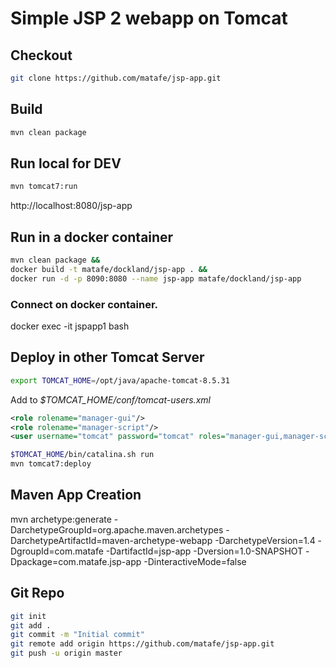 # Simple JSP 2 webapp on Tomcat

## Checkout 
```bash
git clone https://github.com/matafe/jsp-app.git
````

## Build
```bash
mvn clean package
```

## Run local for DEV
```bash
mvn tomcat7:run
````

http://localhost:8080/jsp-app

## Run in a docker container
```bash
mvn clean package && 
docker build -t matafe/dockland/jsp-app . && 
docker run -d -p 8090:8080 --name jsp-app matafe/dockland/jsp-app
````

### Connect on docker container.
docker exec -it jspapp1 bash

## Deploy in other Tomcat Server

```bash
export TOMCAT_HOME=/opt/java/apache-tomcat-8.5.31
````

Add to *$TOMCAT_HOME/conf/tomcat-users.xml*

```xml
<role rolename="manager-gui"/>
<role rolename="manager-script"/>
<user username="tomcat" password="tomcat" roles="manager-gui,manager-script"/>
```

```bash
$TOMCAT_HOME/bin/catalina.sh run
mvn tomcat7:deploy
```

## Maven App Creation
 mvn archetype:generate -DarchetypeGroupId=org.apache.maven.archetypes -DarchetypeArtifactId=maven-archetype-webapp -DarchetypeVersion=1.4 -DgroupId=com.matafe -DartifactId=jsp-app -Dversion=1.0-SNAPSHOT -Dpackage=com.matafe.jsp-app -DinteractiveMode=false

## Git Repo

```bash
git init
git add .
git commit -m "Initial commit"
git remote add origin https://github.com/matafe/jsp-app.git
git push -u origin master
```
